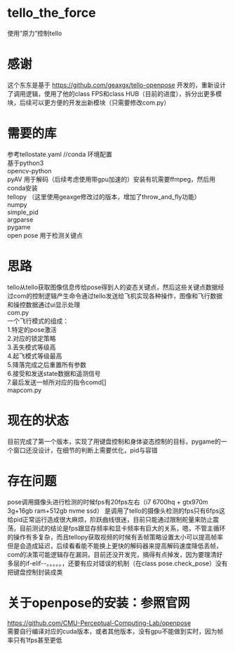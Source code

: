 # tello_the_force
使用“原力”控制tello

# 感谢
这个东东是基于 https://github.com/geaxgx/tello-openpose 开发的，重新设计了调用逻辑，使用了他的class FPS和class HUB（目前的进度），拆分出更多模块，后续可以更方便的开发出新模块（只需要修改com.py）

# 需要的库
参考tellostate.yaml      //conda 环境配置  
基于python3  
opencv-python  
pyAV    用于解码（后续考虑使用带gpu加速的）安装有坑需要ffmpeg，然后用conda安装  
tellopy  （这里使用geaxge修改过的版本，增加了throw_and_fly功能）  
numpy  
simple_pid  
argparse  
pygame  
open pose 用于检测关键点  

# 思路
tello从tello获取图像信息传给pose得到人的姿态关键点，然后这些关键点数据经过com的控制逻辑产生命令通过tello发送给飞机实现各种操作，图像和飞行数据和操控数据通过ui显示处理  
com.py  
一个飞行模式的组成：  
1.特定的pose激活  
2.对应的锁定策略  
3.丢失模式等级高  
4.起飞模式等级最高  
5.降落完成之后重置所有参数  
6.接受和发送state数据和遥测信号  
7.最后发送一帧所对应的指令comd[]  
mapcom.py  
  
  

  

# 现在的状态
目前完成了第一个版本，实现了用键盘控制和身体姿态控制的目标，pygame的一个窗口还没设计，在细节的判断上需要优化，pid与容错


# 存在问题
pose调用摄像头进行检测的时候fps有20fps左右（i7 6700hq + gtx970m 3g+16gb ram+512gb nvme ssd）
是调用了tello的摄像头检测的fps只有6fps这给pid正常运行造成很大麻烦，阶跃曲线很迷，目前只能通过限制舵量来防止震荡，目前测试的结论是fps跟显存频率和显卡频率有巨大的关系，嗯，不管主循环的操作有多复杂，而且tellopy获取视频的时候有丢帧策略设置太小可以提高帧率但是会造成延迟，后续看看能不能换上更快的解码器来提高解码速度降低丢帧，com的决策可能逻辑存在漏洞，目前还没开发完，搞得有点掉发，因为要理清好多层的if-elif--。。。。。，还要有应对错误的机制（在class pose.check_pose）没有把键盘控制封装成类


# 关于openpose的安装：参照官网
https://github.com/CMU-Perceptual-Computing-Lab/openpose  
需要自行编译对应的cuda版本，或者其他版本，没有gpu不能做到实时，因为帧率只有1fps甚至更低
